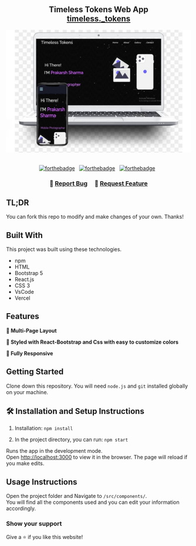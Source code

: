 <h2 align="center">
  Timeless Tokens Web App<br/>
  <a href="" target="_blank">timeless._tokens</a>
</h2>
<div align="center">
  <img alt="Demo" src="./Images/ss.jpg" />
</div>

<br/>

<center>

[![forthebadge](https://forthebadge.com/images/badges/built-with-love.svg)](https://forthebadge.com) &nbsp;
[![forthebadge](https://forthebadge.com/images/badges/made-with-javascript.svg)](https://forthebadge.com) &nbsp;
[![forthebadge](https://forthebadge.com/images/badges/open-source.svg)](https://forthebadge.com) &nbsp;


</center>

<h3 align="center">
    🔹
    <a href="https://github.com/prakarsh7695/photo-gallery/issues">Report Bug</a> &nbsp; &nbsp;
    🔹
    <a href="https://github.com/prakarsh7695/photo-gallery/issues">Request Feature</a>
</h3>

## TL;DR

You can fork this repo to modify and make changes of your own.  Thanks!

## Built With



This project was built using these technologies.

- npm
- HTML
- Bootstrap 5
- React.js
- CSS 3
- VsCode
- Vercel

## Features

**📖 Multi-Page Layout**

**🎨 Styled with React-Bootstrap and Css with easy to customize colors**

**📱 Fully Responsive**

## Getting Started

Clone down this repository. You will need `node.js` and `git` installed globally on your machine.

## 🛠 Installation and Setup Instructions

1. Installation: `npm install`

2. In the project directory, you can run: `npm start`

Runs the app in the development mode.\
Open [http://localhost:3000](http://localhost:3000) to view it in the browser.
The page will reload if you make edits.

## Usage Instructions

Open the project folder and Navigate to `/src/components/`. <br/>
You will find all the components used and you can edit your information accordingly.

### Show your support

Give a ⭐ if you like this website!
